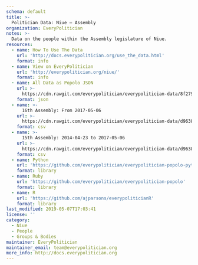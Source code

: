 ```yaml
---
schema: default
title: >-
  Politician Data: Niue — Assembly
organization: EveryPolitician
notes: >-
  Data on the people within the Assembly legislature of Niue.
resources:
  - name: How To Use The Data
    url: 'http://docs.everypolitician.org/use_the_data.html'
    format: info
  - name: View on EveryPolitician
    url: 'http://everypolitician.org/niue/'
    format: info
  - name: All Data as Popolo JSON
    url: >-
      https://cdn.rawgit.com/everypolitician/everypolitician-data/8f2792cd374e5b427378e3630d34d2232ff14714/data/Niue/Assembly/ep-popolo-v1.0.json
    format: json
  - name: >-
      16th Assembly: From 2017-05-06
    url: >-
      https://cdn.rawgit.com/everypolitician/everypolitician-data/d963811facb5e04f631b15a9e132670c37912e58/data/Niue/Assembly/term-16.csv
    format: csv
  - name: >-
      15th Assembly: 2014-04-23 to 2017-05-06
    url: >-
      https://cdn.rawgit.com/everypolitician/everypolitician-data/d963811facb5e04f631b15a9e132670c37912e58/data/Niue/Assembly/term-15.csv
    format: csv
  - name: Python
    url: 'https://github.com/everypolitician/everypolitician-popolo-python'
    format: library
  - name: Ruby
    url: 'https://github.com/everypolitician/everypolitician-popolo'
    format: library
  - name: R
    url: 'https://github.com/ajparsons/everypoliticianR'
    format: library
last_modified: 2019-05-07T17:03:41
license: ''
category:
  - Niue
  - People
  - Groups & Bodies
maintainer: EveryPolitician
maintainer_email: team@everypolitician.org
more_info: http://docs.everypolitician.org
---
```

